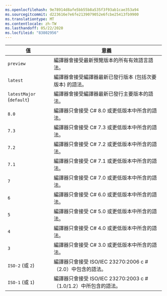 ```yaml
---
ms.openlocfilehash: 9e78914d8afe5bb55b8a535f3f93ab1cae353a94
ms.sourcegitcommit: d223616e7e6fe2139079052e6fcbe25413fb9900
ms.translationtype: MT
ms.contentlocale: zh-TW
ms.lasthandoff: 05/22/2020
ms.locfileid: "83802956"
---
```

| 值                     | 意義                                                                                                 |
|---------------------------|---------------------------------------------------------------------------------------------------------|
| `preview`                 | 編譯器會接受最新預覽版本的所有有效語言語法。                         |
| `latest`                  | 編譯器會接受編譯器最新已發行版本 (包括次要版本) 的語法。 |
| `latestMajor` (`default`) | 編譯器會接受編譯器最新已發行主要版本的語法。                     |
| `8.0`                     | 編譯器只會接受 C# 8.0 或更低版本中所含的語法。                                   |
| `7.3`                     | 編譯器只會接受 C# 7.3 或更低版本中所含的語法。                                   |
| `7.2`                     | 編譯器只會接受 C# 7.2 或更低版本中所含的語法。                                   |
| `7.1`                     | 編譯器只會接受 C# 7.1 或更低版本中所含的語法。                                   |
| `7`                       | 編譯器只會接受 C# 7.0 或更低版本中所含的語法。                                   |
| `6`                       | 編譯器只會接受 C# 6.0 或更低版本中所含的語法。                                   |
| `5`                       | 編譯器只會接受 C# 5.0 或更低版本中所含的語法。                                   |
| `4`                       | 編譯器只會接受 C# 4.0 或更低版本中所含的語法。                                   |
| `3`                       | 編譯器只會接受 C# 3.0 或更低版本中所含的語法。                                   |
| `ISO-2` (或 `2`)          | 編譯器只會接受 ISO/IEC 23270:2006 c # （2.0）中包含的語法。                       |
| `ISO-1` (或 `1`)          | 編譯器只會接受 ISO/IEC 23270:2003 c # （1.0/1.2）中所包含的語法。                   |
